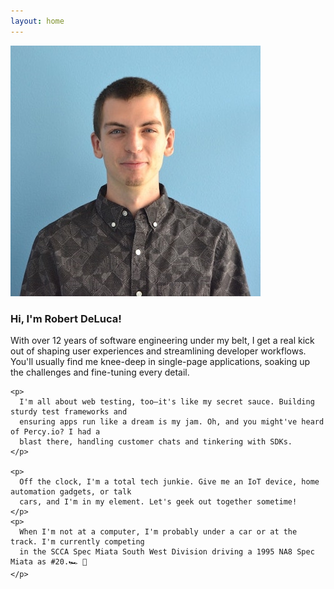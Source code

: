 ```yaml
---
layout: home
---
```


<div class="bio-container">
  <div class="image">
    <img alt="Robert DeLuca Portrait" src="assets/images/robert-deluca-bio-portrait.jpg" />
  </div>
  <div class="bio">
    <h3 class="headline">
      Hi, I'm <span>Robert DeLuca</span>!
    </h3>
    <p>
      With over 12 years of software engineering under my belt, I get a real kick out of shaping
      user experiences and streamlining developer workflows. You'll usually find me knee-deep in
      single-page applications, soaking up the challenges and fine-tuning every detail.
    </p>

    <p>
      I'm all about web testing, too—it's like my secret sauce. Building sturdy test frameworks and
      ensuring apps run like a dream is my jam. Oh, and you might've heard of Percy.io? I had a
      blast there, handling customer chats and tinkering with SDKs.
    </p>

    <p>
      Off the clock, I'm a total tech junkie. Give me an IoT device, home automation gadgets, or talk
      cars, and I'm in my element. Let's geek out together sometime!
    </p>
    <p>
      When I'm not at a computer, I'm probably under a car or at the track. I'm currently competing
      in the SCCA Spec Miata South West Division driving a 1995 NA8 Spec Miata as #20.🏎 🏁
    </p>
  </div>
</div>
